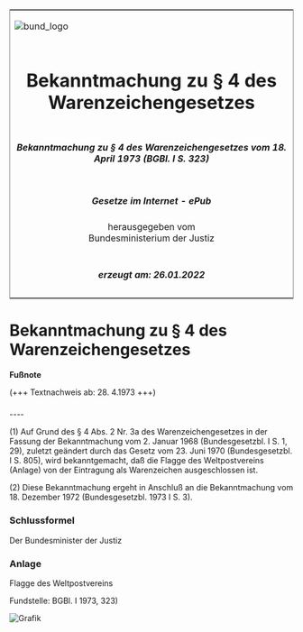 <span id="DECKBLATT.html"></span>

<table border="0" frame="border" width="100%">

<tr valign="top">

<td align="left">

![bund\_logo](BfJ_2021_Web_de_de.gif)

</td>

<td align="right">

 

</td>

</tr>

<tr align="center" valign="middle">

<td colspan="2">

# Bekanntmachung zu § 4 des Warenzeichengesetzes

</td>

</tr>

<tr align="center" valign="middle">

<td colspan="2">

##### Bekanntmachung zu § 4 des Warenzeichengesetzes vom 18. April 1973 (BGBl. I S. 323)

</td>

</tr>

<tr align="center" valign="middle">

<td colspan="2">

  
  

##### Gesetze im Internet - ePub  
  
herausgegeben vom  
Bundesministerium der Justiz

</td>

</tr>

<tr align="center" valign="bottom">

<td colspan="2">

  
  

##### erzeugt am: 26.01.2022

</td>

</tr>

</table>

<span id="BJNR003230973.html"></span>

# Bekanntmachung zu § 4 des Warenzeichengesetzes

<div>

  
**Fußnote**

<div class="jnhtml">

<div>

<div class="jurAbsatz">

(+++ Textnachweis ab: 28. 4.1973 +++)

</div>

</div>

</div>

</div>

<span id="BJNR003230973BJNE000100303.html"></span>

###   
\----

<div>

<div class="jnhtml">

<div>

<div class="jurAbsatz">

(1) Auf Grund des § 4 Abs. 2 Nr. 3a des Warenzeichengesetzes in der
Fassung der Bekanntmachung vom 2. Januar 1968 (Bundesgesetzbl. I S. 1,
29), zuletzt geändert durch das Gesetz vom 23. Juni 1970
(Bundesgesetzbl. I S. 805), wird bekanntgemacht, daß die Flagge des
Weltpostvereins (Anlage) von der Eintragung als Warenzeichen
ausgeschlossen ist.

</div>

<div class="jurAbsatz">

(2) Diese Bekanntmachung ergeht in Anschluß an die Bekanntmachung vom
18. Dezember 1972 (Bundesgesetzbl. 1973 I S. 3).

</div>

</div>

</div>

</div>

<span id="BJNR003230973BJNE000900303.html"></span>

### Schlussformel  

<div>

<div class="jnhtml">

<div>

<div class="jurAbsatz">

Der Bundesminister der Justiz

</div>

</div>

</div>

</div>

<span id="BJNR003230973BJNE000200303.html"></span>

### Anlage  
Flagge des Weltpostvereins

<div>

<div class="jnhtml">

<div>

<div class="jurAbsatz">

<div class="kommentar_Fundstelle">

Fundstelle: BGBl. I 1973, 323)

</div>

  
![Grafik](bgbl1_1973_j0323_0010.jpeg)

</div>

</div>

</div>

</div>
